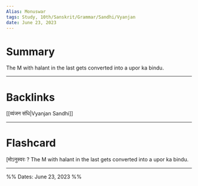 ```yaml
---
Alias: Monuswar
tags: Study, 10th/Sanskrit/Grammar/Sandhi/Vyanjan
date: June 23, 2023
---
```

# Summary
The M with halant in the last gets converted into a upor ka bindu.

---
# Backlinks
[[व्यंजन संधि|Vyanjan Sandhi]]

---
# Flashcard

[मोऽनुस्वरः
?
The M with halant in the last gets converted into a upor ka bindu.
<!--SR:!2024-06-18,202,260-->

---
%%
Dates: June 23, 2023
%%